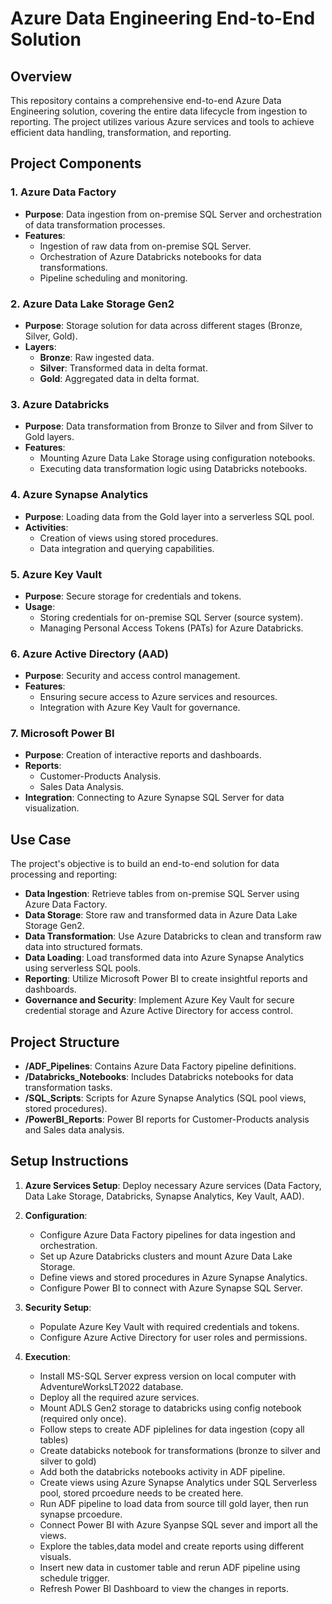 # Azure Data Engineering End-to-End Solution

## Overview

This repository contains a comprehensive end-to-end Azure Data Engineering solution, covering the entire data lifecycle from ingestion to reporting. The project utilizes various Azure services and tools to achieve efficient data handling, transformation, and reporting.

## Project Components

### 1. Azure Data Factory

- **Purpose**: Data ingestion from on-premise SQL Server and orchestration of data transformation processes.
- **Features**:
  - Ingestion of raw data from on-premise SQL Server.
  - Orchestration of Azure Databricks notebooks for data transformations.
  - Pipeline scheduling and monitoring.

### 2. Azure Data Lake Storage Gen2

- **Purpose**: Storage solution for data across different stages (Bronze, Silver, Gold).
- **Layers**:
  - **Bronze**: Raw ingested data.
  - **Silver**: Transformed data in delta format.
  - **Gold**: Aggregated data in delta format.

### 3. Azure Databricks

- **Purpose**: Data transformation from Bronze to Silver and from Silver to Gold layers.
- **Features**:
  - Mounting Azure Data Lake Storage using configuration notebooks.
  - Executing data transformation logic using Databricks notebooks.

### 4. Azure Synapse Analytics

- **Purpose**: Loading data from the Gold layer into a serverless SQL pool.
- **Activities**:
  - Creation of views using stored procedures.
  - Data integration and querying capabilities.

### 5. Azure Key Vault

- **Purpose**: Secure storage for credentials and tokens.
- **Usage**:
  - Storing credentials for on-premise SQL Server (source system).
  - Managing Personal Access Tokens (PATs) for Azure Databricks.

### 6. Azure Active Directory (AAD)

- **Purpose**: Security and access control management.
- **Features**:
  - Ensuring secure access to Azure services and resources.
  - Integration with Azure Key Vault for governance.

### 7. Microsoft Power BI

- **Purpose**: Creation of interactive reports and dashboards.
- **Reports**:
  - Customer-Products Analysis.
  - Sales Data Analysis.
- **Integration**: Connecting to Azure Synapse SQL Server for data visualization.

## Use Case

The project's objective is to build an end-to-end solution for data processing and reporting:

- **Data Ingestion**: Retrieve tables from on-premise SQL Server using Azure Data Factory.
- **Data Storage**: Store raw and transformed data in Azure Data Lake Storage Gen2.
- **Data Transformation**: Use Azure Databricks to clean and transform raw data into structured formats.
- **Data Loading**: Load transformed data into Azure Synapse Analytics using serverless SQL pools.
- **Reporting**: Utilize Microsoft Power BI to create insightful reports and dashboards.
- **Governance and Security**: Implement Azure Key Vault for secure credential storage and Azure Active Directory for access control.

## Project Structure

- **/ADF_Pipelines**: Contains Azure Data Factory pipeline definitions.
- **/Databricks_Notebooks**: Includes Databricks notebooks for data transformation tasks.
- **/SQL_Scripts**: Scripts for Azure Synapse Analytics (SQL pool views, stored procedures).
- **/PowerBI_Reports**: Power BI reports for Customer-Products analysis and Sales data analysis.

## Setup Instructions

1. **Azure Services Setup**: Deploy necessary Azure services (Data Factory, Data Lake Storage, Databricks, Synapse Analytics, Key Vault, AAD).
   
2. **Configuration**:
   - Configure Azure Data Factory pipelines for data ingestion and orchestration.
   - Set up Azure Databricks clusters and mount Azure Data Lake Storage.
   - Define views and stored procedures in Azure Synapse Analytics.
   - Configure Power BI to connect with Azure Synapse SQL Server.

3. **Security Setup**:
   - Populate Azure Key Vault with required credentials and tokens.
   - Configure Azure Active Directory for user roles and permissions.

4. **Execution**:
   - Install MS-SQL Server express version on local computer with AdventureWorksLT2022 database.
   - Deploy all the required azure services.
   - Mount ADLS Gen2 storage to databricks using config notebook (required only once).
   - Follow steps to create ADF piplelines for data ingestion (copy all tables)
   - Create databicks notebook for transformations (bronze to silver and silver to gold)
   - Add both the databricks notebooks activity in ADF pipeline.
   - Create views using Azure Synapse Analytics under SQL Serverless pool, stored prcoedure needs to be created here.
   - Run ADF pipeline to load data from source till gold layer, then run synapse prcoedure.
   - Connect Power BI with Azure Syanpse SQL sever and import all the views.
   - Explore the tables,data model and create reports using different visuals.
   - Insert new data in customer table and rerun ADF pipeline using schedule trigger.
   - Refresh Power BI Dashboard to view the changes in reports.
